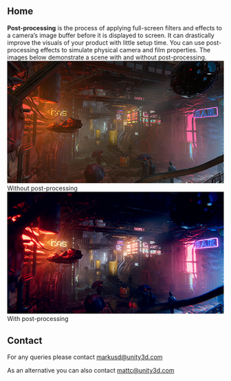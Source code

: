  

## Home 

 **Post-processing** is the process of applying full-screen filters and effects to a camera’s image buffer before it is displayed to screen. It can drastically improve the visuals of your product with little setup time. You can use post-processing effects to simulate physical camera and film properties. The images below demonstrate a scene with and without post-processing. ![](Images/home-before_5c46f1e9b5df3b0ec8275c65.png) Without post-processing ![](Images/home-after_5c46f1e9b5df3b0ec8275c68.png) With post-processing 

## Contact 

 For any queries please contact [markusd@unity3d.com](mailto:markusd@unity3d.com) 

 As an alternative you can also contact mattc@unity3d.com